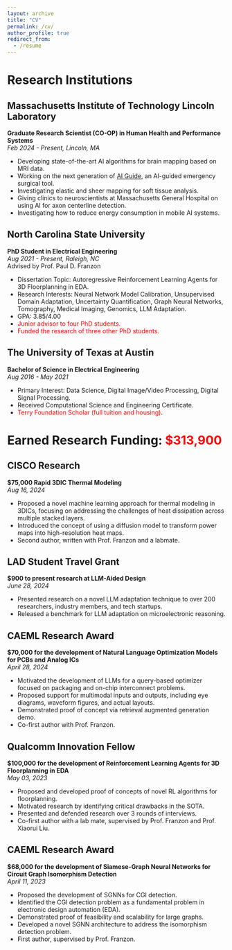 ```yaml
---
layout: archive
title: "CV"
permalink: /cv/
author_profile: true
redirect_from:
  - /resume
---
```


<!-- {% include base_path %} -->
# Research Institutions

## Massachusetts Institute of Technology Lincoln Laboratory
**Graduate Research Scientist (CO-OP) in Human Health and Performance Systems**  
*Feb 2024 - Present, Lincoln, MA*  
- Developing state-of-the-art AI algorithms for brain mapping based on MRI data.
- Working on the next generation of [AI Guide](https://www.ll.mit.edu/sites/default/files/other/doc/2023-02/TVO_Technology_Highlight_15_AIGUIDE.pdf), an AI-guided emergency surgical tool.
- Investigating elastic and sheer mapping for soft tissue analysis.
- Giving clinics to neuroscientists at Massachusetts General Hospital on using AI for axon centerline detection.
- Investigating how to reduce energy consumption in mobile AI systems.

## North Carolina State University
**PhD Student in Electrical Engineering**  
*Aug 2021 - Present, Raleigh, NC*  
Advised by Prof. Paul D. Franzon  
- Dissertation Topic: Autoregressive Reinforcement Learning Agents for 3D Floorplanning in EDA.
- Research Interests: Neural Network Model Calibration, Unsupervised Domain Adaptation, Uncertainty Quantification, Graph Neural Networks, Tomography, Medical Imaging, Genomics, LLM Adaptation.
- GPA: 3.85/4.00
- <span style="color: red;">Junior advisor to four PhD students.</span>
- <span style="color: red;">Funded the research of three other PhD students.</span>

## The University of Texas at Austin
**Bachelor of Science in Electrical Engineering**  
*Aug 2016 - May 2021*  
- Primary Interest: Data Science, Digital Image/Video Processing, Digital Signal Processing.
- Received Computational Science and Engineering Certificate.
- <span style="color: red;">Terry Foundation Scholar (full tuition and housing)</span>.

# Earned Research Funding: <span style="color: red;">$313,900</span>

## CISCO Research
**$75,000 Rapid 3DIC Thermal Modeling**  
*Aug 16, 2024*  
- Proposed a novel machine learning approach for thermal modeling in 3DICs, focusing on addressing the challenges of heat dissipation across multiple stacked layers.
- Introduced the concept of using a diffusion model to transform power maps into high-resolution heat maps.
- Second author, written with Prof. Franzon and a labmate.

## LAD Student Travel Grant
**$900 to present research at LLM-Aided Design**  
*June 28, 2024*  
- Presented research on a novel LLM adaptation technique to over 200 researchers, industry members, and tech startups.
- Released a benchmark for LLM adaptation on microelectronic reasoning.

## CAEML Research Award
**$70,000 for the development of Natural Language Optimization Models for PCBs and Analog ICs**  
*April 28, 2024*  
- Motivated the development of LLMs for a query-based optimizer focused on packaging and on-chip interconnect problems.
- Proposed support for multimodal inputs and outputs, including eye diagrams, waveform figures, and actual layouts.
- Demonstrated proof of concept via retrieval augmented generation demo.
- Co-first author with Prof. Franzon.

## Qualcomm Innovation Fellow
**$100,000 for the development of Reinforcement Learning Agents for 3D Floorplanning in EDA**  
*May 03, 2023*  
- Proposed and developed proof of concepts of novel RL algorithms for floorplanning.
- Motivated research by identifying critical drawbacks in the SOTA.
- Presented and defended research over 3 rounds of interviews.
- Co-first author with a lab mate, supervised by Prof. Franzon and Prof. Xiaorui Liu.

## CAEML Research Award
**$68,000 for the development of Siamese-Graph Neural Networks for Circuit Graph Isomorphism Detection**  
*April 11, 2023*  
- Proposed the development of SGNNs for CGI detection.
- Identified the CGI detection problem as a fundamental problem in electronic design automation (EDA).
- Demonstrated proof of feasibility and scalability for large graphs.
- Developed a novel SGNN architecture to address the isomorphism detection problem.
- First author, supervised by Prof. Franzon.
